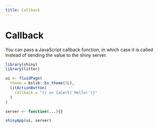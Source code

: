 ```yaml
---
title: Callback
---
```


Callback
======

You can pass a JavaScript callback function,
in which case it is called instead of sending the value
to the shiny server.

```r
library(shiny)
library(litter)

ui <- fluidPage(
  theme = bslib::bs_theme(5L),
  litActionButton(
    callback = "() => {alert('Hello!')}"
  )
)

server <- function(...){}

shinyApp(ui, server)
```
